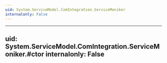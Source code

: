 ```yaml
---
uid: System.ServiceModel.ComIntegration.ServiceMoniker
internalonly: False
---
```


---
uid: System.ServiceModel.ComIntegration.ServiceMoniker.#ctor
internalonly: False
---
